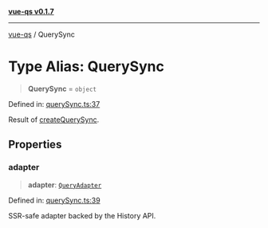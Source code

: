 [**vue-qs v0.1.7**](../README.md)

***

[vue-qs](../README.md) / QuerySync

# Type Alias: QuerySync

> **QuerySync** = `object`

Defined in: [querySync.ts:37](https://github.com/iamsomraj/vue-qs/blob/3914abe3b71638946c178175ac5cb09af4684d1b/src/querySync.ts#L37)

Result of [createQuerySync](../functions/createQuerySync.md).

## Properties

### adapter

> **adapter**: [`QueryAdapter`](QueryAdapter.md)

Defined in: [querySync.ts:39](https://github.com/iamsomraj/vue-qs/blob/3914abe3b71638946c178175ac5cb09af4684d1b/src/querySync.ts#L39)

SSR-safe adapter backed by the History API.
